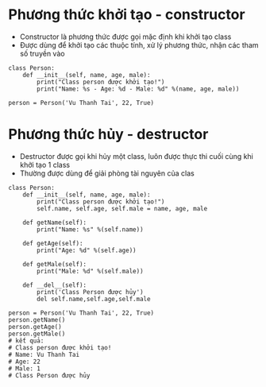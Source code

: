 # Phương thức khởi tạo - constructor

- Constructor là phương thức được gọi mặc định khi khởi tạo class
- Được dùng để khởi tạo các thuộc tính, xử lý phương thức, nhận các tham số truyền vào

```
class Person:
    def __init__(self, name, age, male):
        print("Class person được khởi tạo!")
        print("Name: %s - Age: %d - Male: %d" %(name, age, male))

person = Person('Vu Thanh Tai', 22, True)
```


# Phương thức hủy - destructor

- Destructor được gọi khi hủy một class, luôn được thực thi cuối cùng khi khởi tạo 1 class
- Thường được dùng để giải phòng tài nguyên của clas

```
class Person:
    def __init__(self, name, age, male):
        print("Class person được khởi tạo!")
        self.name, self.age, self.male = name, age, male
    
    def getName(self):
        print("Name: %s" %(self.name))
    
    def getAge(self):
        print("Age: %d" %(self.age))
    
    def getMale(self):
        print("Male: %d" %(self.male))
    
    def __del__(self):
        print('Class Person được hủy')
        del self.name,self.age,self.male

person = Person('Vu Thanh Tai', 22, True)
person.getName()
person.getAge()
person.getMale()
# kết quả: 
# Class person được khởi tạo!
# Name: Vu Thanh Tai
# Age: 22
# Male: 1
# Class Person được hủy
```
